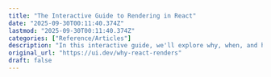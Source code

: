 ```yaml
---
title: "The Interactive Guide to Rendering in React"
date: "2025-09-30T00:11:40.374Z"
lastmod: "2025-09-30T00:11:40.374Z"
categories: ["Reference/Articles"]
description: "In this interactive guide, we'll explore why, when, and how React renders."
original_url: "https://ui.dev/why-react-renders"
draft: false
---
```

